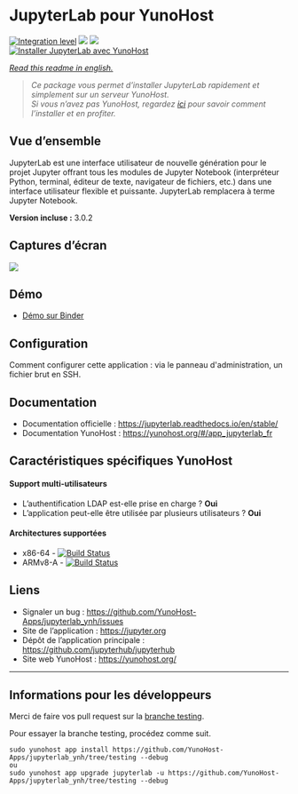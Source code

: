 # JupyterLab pour YunoHost

[![Integration level](https://dash.yunohost.org/integration/jupyterlab.svg)](https://dash.yunohost.org/appci/app/jupyterlab) ![](https://ci-apps.yunohost.org/ci/badges/jupyterlab.status.svg) ![](https://ci-apps.yunohost.org/ci/badges/jupyterlab.maintain.svg)  
[![Installer JupyterLab avec YunoHost](https://install-app.yunohost.org/install-with-yunohost.svg)](https://install-app.yunohost.org/?app=jupyterlab)

*[Read this readme in english.](./README.md)* 

> *Ce package vous permet d’installer JupyterLab rapidement et simplement sur un serveur YunoHost.  
Si vous n’avez pas YunoHost, regardez [ici](https://yunohost.org/#/install) pour savoir comment l’installer et en profiter.*

## Vue d’ensemble
JupyterLab est une interface utilisateur de nouvelle génération pour le projet Jupyter offrant tous les modules de Jupyter Notebook (interpréteur Python, terminal, éditeur de texte, navigateur de fichiers, etc.) dans une interface utilisateur flexible et puissante. JupyterLab remplacera à terme Jupyter Notebook.

**Version incluse :** 3.0.2

## Captures d’écran

![](https://raw.githubusercontent.com/jupyterlab/jupyterlab/3e3a2c9e295703ff6d441589423e284cc6d5c245/docs/source/images/jupyterlab.png)

## Démo

* [Démo sur Binder](https://mybinder.org/v2/gh/jupyterlab/jupyterlab-demo/master?urlpath=lab/tree/demo)

## Configuration

Comment configurer cette application : via le panneau d'administration, un fichier brut en SSH.

## Documentation

* Documentation officielle : https://jupyterlab.readthedocs.io/en/stable/
* Documentation YunoHost : https://yunohost.org/#/app_jupyterlab_fr

## Caractéristiques spécifiques YunoHost

#### Support multi-utilisateurs

* L’authentification LDAP est-elle prise en charge ? **Oui**
* L’application peut-elle être utilisée par plusieurs utilisateurs ? **Oui**

#### Architectures supportées

* x86-64 - [![Build Status](https://ci-apps.yunohost.org/ci/logs/jupyterlab%20%28Apps%29.svg)](https://ci-apps.yunohost.org/ci/apps/jupyterlab/)
* ARMv8-A - [![Build Status](https://ci-apps-arm.yunohost.org/ci/logs/jupyterlab%20%28Apps%29.svg)](https://ci-apps-arm.yunohost.org/ci/apps/jupyterlab/)

## Liens

* Signaler un bug : https://github.com/YunoHost-Apps/jupyterlab_ynh/issues
* Site de l’application : https://jupyter.org
* Dépôt de l’application principale : https://github.com/jupyterhub/jupyterhub
* Site web YunoHost : https://yunohost.org/

---

## Informations pour les développeurs

Merci de faire vos pull request sur la [branche testing](https://github.com/YunoHost-Apps/jupyterlab_ynh/tree/testing).

Pour essayer la branche testing, procédez comme suit.
```
sudo yunohost app install https://github.com/YunoHost-Apps/jupyterlab_ynh/tree/testing --debug
ou
sudo yunohost app upgrade jupyterlab -u https://github.com/YunoHost-Apps/jupyterlab_ynh/tree/testing --debug
```
